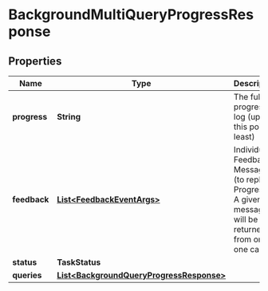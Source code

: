 

# BackgroundMultiQueryProgressResponse


## Properties

| Name | Type | Description | Notes |
|------------ | ------------- | ------------- | -------------|
|**progress** | **String** | The full progress log (up to this point at least) |  [optional] |
|**feedback** | [**List&lt;FeedbackEventArgs&gt;**](FeedbackEventArgs.md) | Individual Feedback Messages (to replace Progress).  A given message will be returned from only one call. |  [optional] |
|**status** | **TaskStatus** |  |  [optional] |
|**queries** | [**List&lt;BackgroundQueryProgressResponse&gt;**](BackgroundQueryProgressResponse.md) |  |  [optional] |



